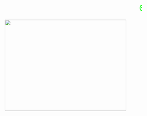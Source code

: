 <p align="center" style="font-family: monospace; font-size: 24px; color: #0f0;">
  <marquee behavior="scroll" direction="left" scrollamount="15">
    01100101 01100111 01100001 00100000 01100111 01100100 01100101 00100000 01100010 01100001 01100010 01101011 01101001
  </marquee>
</p>


<div align="center" style="display: flex; justify-content: center; align-items: flex-end; gap: 40px;">

  <!-- Левая GIF -->


  <!-- Правая GIF -->
  <div style="display: flex; align-items: flex-end;">
    <img height="300" width="400" src="https://i.imgur.com/Au2paCc.gif"/>
  </div>

</div>

